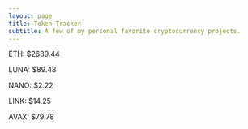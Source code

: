 ```yaml
---
layout: page
title: Token Tracker
subtitle: A few of my personal favorite cryptocurrency projects.
---
```


<!--BEGINCRYPTOINPUT-->
ETH: $2689.44

LUNA: $89.48

NANO: $2.22

LINK: $14.25

AVAX: $79.78

<!--ENDCRYPTOINPUT-->
